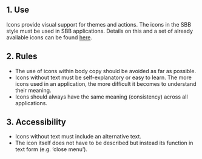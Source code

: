 ## 1. Use
Icons provide visual support for themes and actions. The icons in the SBB style must be used in SBB applications. Details on this and a set of already available icons can be found [here](https://digital.sbb.ch/en/brand_elemente/icons).

## 2. Rules
* The use of icons within body copy should be avoided as far as possible.
* Icons without text must be self-explanatory or easy to learn. The more icons used in an application, the more difficult it becomes to understand their meaning.
* Icons should always have the same meaning (consistency) across all applications.

## 3. Accessibility
* Icons without text must include an alternative text.
* The icon itself does not have to be described but instead its function in text form (e.g. ‘close menu’).